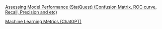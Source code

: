 [Assessing Model Performance (StatQuest) (Confusion Matrix, ROC curve, Recall, Precision and etc)](https://github.com/yangshiteng/Data-Science-Learning-Path/blob/main/machine_learning/model_selection_and_evaluation/metrics/files/assessing_model_performance.md)

[Machine Learning Metrics (ChatGPT)](https://github.com/yangshiteng/Data-Science-Learning-Path/blob/main/machine_learning/model_selection_and_evaluation/metrics/files/summary_of_metrics.md)